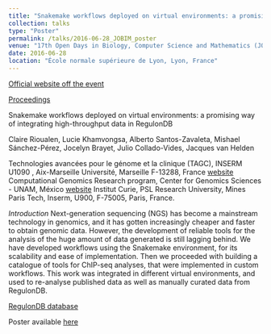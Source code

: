 ```yaml
---
title: "Snakemake workflows deployed on virtual environments: a promising way of integrating high-throughput data in RegulonDB"
collection: talks
type: "Poster"
permalink: /talks/2016-06-28_JOBIM_poster
venue: "17th Open Days in Biology, Computer Science and Mathematics (JOBIM)"
date: 2016-06-28
location: "École normale supérieure de Lyon, Lyon, France"
---
```


[Official website off the event](https://jobim2016.sciencesconf.org/)

[Proceedings](https://jobim2016.sciencesconf.org/conference/jobim2016/pages/book_jobim2016.pdf)

Snakemake workflows deployed on virtual environments: a promising way of integrating high-throughput data in RegulonDB

Claire Rioualen, Lucie Khamvongsa, Alberto Santos-Zavaleta, Mishael Sánchez-Pérez, Jocelyn Brayet, Julio Collado-Vides, Jacques van Helden

Technologies avancées pour le génome et la clinique (TAGC), INSERM U1090 , Aix-Marseille Université, Marseille F-13288, France [website](https://tagc.univ-amu.fr/)
Computational Genomics Research program, Center for Genomics Sciences - UNAM, México [website](http://www.ccg.unam.mx/)
Institut Curie, PSL Research University, Mines Paris Tech, Inserm, U900, F-75005, Paris, France.

*Introduction* Next-generation sequencing (NGS) has become a mainstream technology in genomics, and it
has gotten increasingly cheaper and faster to obtain genomic data. However, the development
of reliable tools for the analysis of the huge amount of data generated is still lagging behind.
We have developed workflows using the Snakemake environment, for its scalability and ease of
implementation. Then we proceeded with building a catalogue of tools for ChIP-seq analyses, that
were implemented in custom workflows. This work was integrated in different virtual environments,
and used to re-analyse published data as well as manually curated data from RegulonDB.

[RegulonDB database](http://regulondb.ccg.unam.mx)

Poster available [here](http://rioualen.github.io/files/2016-06-28_JOBIM_poster.pdf)


